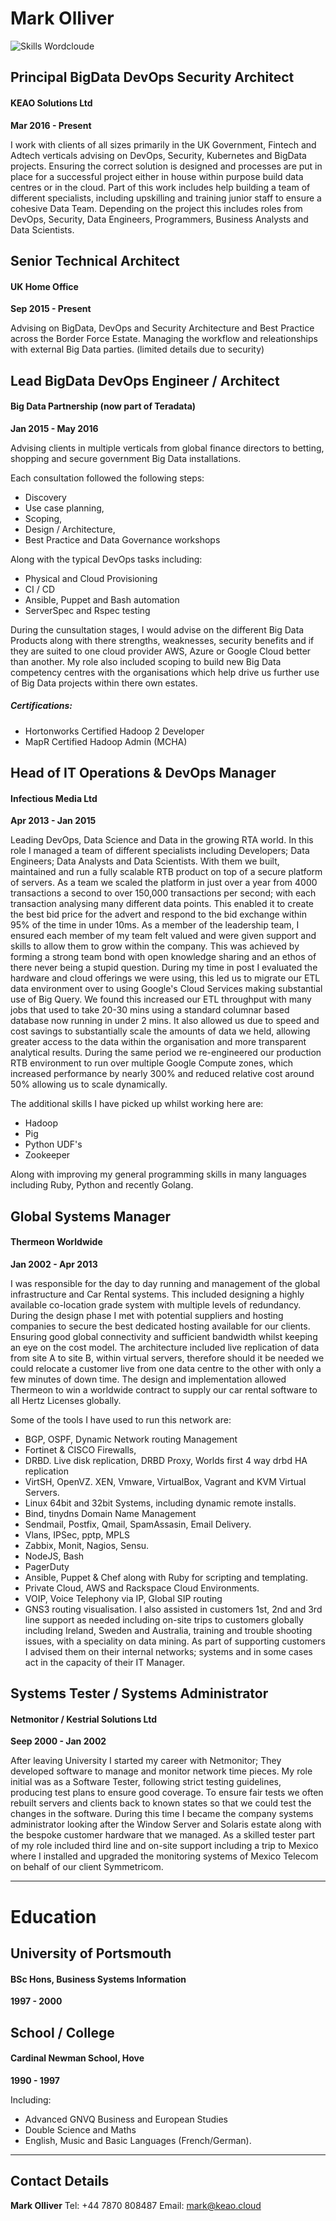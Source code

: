 # Mark Olliver


![Skills Wordcloude](file:///home/molliver/GIT/resume/resume.png)

## Principal BigData DevOps Security Architect
####  KEAO Solutions Ltd
**Mar 2016 - Present**

I work with clients of all sizes primarily in the UK Government, Fintech and Adtech verticals advising on DevOps, Security, Kubernetes and BigData projects. Ensuring the correct solution is designed and processes are put in place for a successful project either in house within purpose build data centres or in the cloud. Part of this work includes help building a team of different specialists, including upskilling and training junior staff to ensure a cohesive Data Team. Depending on the project this includes roles from DevOps, Security, Data Engineers, Programmers, Business Analysts and Data Scientists.


## Senior Technical Architect
#### UK Home Office
**Sep 2015 - Present**

Advising on BigData, DevOps and Security Architecture and Best Practice across the Border Force Estate. Managing the workflow and releationships with external Big Data parties.
(limited details due to security)


## Lead BigData DevOps Engineer / Architect
#### Big Data Partnership (now part of Teradata) 
**Jan 2015 - May 2016**

Advising clients in multiple verticals from global finance directors to betting, shopping and secure government Big Data installations. 

Each consultation followed the following steps:
* Discovery
* Use case planning,
* Scoping,
* Design / Architecture,
* Best Practice and Data Governance workshops

Along with the typical DevOps tasks including:
* Physical and Cloud Provisioning
* CI / CD
* Ansible, Puppet and Bash automation
* ServerSpec and Rspec testing

During the cunsultation stages, I would advise on the different Big Data Products along with there strengths, weaknesses, security benefits and if they are suited to one cloud provider AWS, Azure or Google Cloud better than another. My role also included scoping to build new Big Data competency centres with the organisations which help drive us further use of Big Data projects within there own estates.

##### Certifications:
* Hortonworks Certified Hadoop 2 Developer
* MapR Certified Hadoop Admin (MCHA)


## Head of IT Operations & DevOps Manager
#### Infectious Media Ltd
**Apr 2013 - Jan 2015**

Leading DevOps, Data Science and Data in the growing RTA world.
In this role I managed a team of different specialists including Developers; Data Engineers; Data Analysts and Data Scientists. With them we built, maintained and run a fully scalable RTB product on top of a secure platform of servers. As a team we scaled the platform in just over a year from 4000 transactions a second to over 150,000 transactions per second; with each transaction analysing many different data points. This enabled it to create the best bid price for the advert and respond to the bid exchange within 95% of the time in under 10ms. 
As a member of the leadership team, I ensured each member of my team felt valued and were given support and skills to allow them to grow within the company. This was achieved by forming a strong team bond with open knowledge sharing and an ethos of there never being a stupid question.
During my time in post I evaluated the hardware and cloud offerings we were using, this led us to migrate our ETL data environment over to using Google's Cloud Services making substantial use of Big Query. We found this increased our ETL throughput with many jobs that used to take 20-30 mins using a standard columnar based database now running in under 2 mins. It also allowed us due to speed and cost savings to substantially scale the amounts of data we held, allowing greater access to the data within the organisation and more transparent analytical results.
During the same period we re-engineered our production RTB environment to run over multiple Google Compute zones, which increased performance by nearly 300% and reduced relative cost around 50% allowing us to scale dynamically.

The additional skills I have picked up whilst working here are:
* Hadoop
* Pig
* Python UDF's
* Zookeeper

Along with improving my general programming skills in many languages including Ruby, Python and recently Golang.


## Global Systems Manager
#### Thermeon Worldwide
**Jan 2002 - Apr 2013**

I was responsible for the day to day running and management of the global infrastructure and Car Rental systems. This included designing a highly available co-location grade system with multiple levels of redundancy. During the design phase I met with potential suppliers and hosting companies to secure the best dedicated hosting available for our clients. Ensuring good global connectivity and sufficient bandwidth whilst keeping an eye on the cost model. The architecture included live replication of data from site A to site B, within virtual servers, therefore should it be needed we could relocate a customer live from one data centre to the other with only a few minutes of down time. The design and implementation allowed Thermeon to win a worldwide contract to supply our car rental software to all Hertz Licenses globally.

Some of the tools I have used to run this network are:
* BGP, OSPF, Dynamic Network routing Management
* Fortinet & CISCO Firewalls,
* DRBD. Live disk replication, DRBD Proxy, Worlds first 4 way drbd HA replication
* VirtSH, OpenVZ. XEN, Vmware, VirtualBox, Vagrant and KVM Virtual Servers.
* Linux 64bit and 32bit Systems, including dynamic remote installs.
* Bind, tinydns Domain Name Management
* Sendmail, Postfix, Qmail, SpamAssasin, Email Delivery.
* Vlans, IPSec, pptp, MPLS
* Zabbix, Monit, Nagios, Sensu.
* NodeJS, Bash
* PagerDuty
* Ansible, Puppet & Chef along with Ruby for scripting and templating.
* Private Cloud, AWS and Rackspace Cloud Environments.
* VOIP, Voice Telephony via IP, Global SIP routing
* GNS3 routing visualisation.
I also assisted in customers 1st, 2nd and 3rd line support as needed including on-site trips to customers globally including Ireland, Sweden and Australia, training and trouble shooting issues, with a speciality on data mining. As part of supporting customers I advised them on their internal networks; systems and in some cases act in the capacity of their IT Manager.


## Systems Tester / Systems Administrator
#### Netmonitor / Kestrial Solutions Ltd 
**Seep 2000 - Jan 2002**

After leaving University I started my career with Netmonitor; They developed software to manage and monitor network time pieces. My role initial was as a Software Tester, following strict testing guidelines, producing test plans to ensure good coverage. To ensure fair tests we often rebuilt servers and clients back to known states so that we could test the changes in the software. During this time I became the company systems administrator looking after the Window Server and Solaris estate along with the bespoke customer hardware that we managed.
As a skilled tester part of my role included third line and on-site support including a trip to Mexico where I installed and upgraded the monitoring systems of Mexico Telecom on behalf of our client Symmetricom.


---

# Education

## University of Portsmouth
#### BSc Hons, Business Systems Information
**1997 - 2000**

## School / College
#### Cardinal Newman School, Hove
**1990 - 1997**

Including:
* Advanced GNVQ Business and European Studies
* Double Science and Maths
* English, Music and Basic Languages (French/German).


---

## Contact Details

**Mark Olliver**
Tel: +44 7870 808487
Email: mark@keao.cloud
